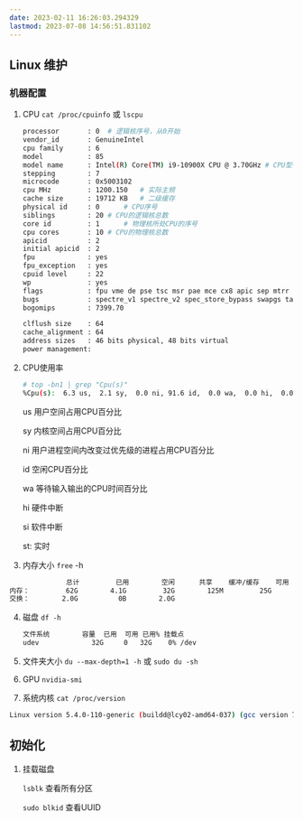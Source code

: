 ```yaml
---
date: 2023-02-11 16:26:03.294329
lastmod: 2023-07-08 14:56:51.831102
---
```

## Linux 维护

### 机器配置

1. CPU `cat /proc/cpuinfo` 或 `lscpu`

   ```bash
   processor       : 0	# 逻辑核序号，从0开始
   vendor_id       : GenuineIntel
   cpu family      : 6
   model           : 85
   model name      : Intel(R) Core(TM) i9-10900X CPU @ 3.70GHz # CPU型号
   stepping        : 7
   microcode       : 0x5003102
   cpu MHz         : 1200.150	# 实际主频
   cache size      : 19712 KB	# 二级缓存
   physical id     : 0		# CPU序号
   siblings        : 20	# CPU的逻辑核总数
   core id         : 1		# 物理核所处CPU的序号
   cpu cores       : 10	# CPU的物理核总数
   apicid          : 2
   initial apicid  : 2
   fpu             : yes
   fpu_exception   : yes
   cpuid level     : 22
   wp              : yes
   flags           : fpu vme de pse tsc msr pae mce cx8 apic sep mtrr pge mca cmov pat pse36 clflush dts acpi mmx fxsr sse sse2 ss ht tm pbe syscall nx pdpe1gb rdtscp lm constant_tsc art arch_perfmon pebs bts rep_good nopl xtopology nonstop_tsc cpuid aperfmperf pni pclmulqdq dtes64 monitor ds_cpl vmx est tm2 ssse3 sdbg fma cx16 xtpr pdcm pcid dca sse4_1 sse4_2 x2apic movbe popcnt tsc_deadline_timer aes xsave avx f16c rdrand lahf_lm abm 3dnowprefetch cpuid_fault epb cat_l3 cdp_l3 invpcid_single ssbd mba ibrs ibpb stibp ibrs_enhanced tpr_shadow vnmi flexpriority ept vpid ept_ad fsgsbase tsc_adjust bmi1 avx2 smep bmi2 erms invpcid cqm mpx rdt_a avx512f avx512dq rdseed adx smap clflushopt clwb intel_pt avx512cd avx512bw avx512vl xsaveopt xsavec xgetbv1 xsaves cqm_llc cqm_occup_llc cqm_mbm_total cqm_mbm_local dtherm ida arat pln pts hwp hwp_act_window hwp_epp hwp_pkg_req avx512_vnni md_clear flush_l1d arch_capabilities
   bugs            : spectre_v1 spectre_v2 spec_store_bypass swapgs taa itlb_multihit
   bogomips        : 7399.70
   
   clflush size    : 64
   cache_alignment : 64
   address sizes   : 46 bits physical, 48 bits virtual
   power management:
   ```

2. CPU使用率

   ```sh
   # top -bn1 | grep "Cpu(s)" 
   %Cpu(s):  6.3 us,  2.1 sy,  0.0 ni, 91.6 id,  0.0 wa,  0.0 hi,  0.0 si,  0.0 st
   ```

   us 用户空间占用CPU百分比

   sy 内核空间占用CPU百分比

   ni 用户进程空间内改变过优先级的进程占用CPU百分比

   id 空闲CPU百分比

   wa 等待输入输出的CPU时间百分比

   hi 硬件中断

   si 软件中断

   st: 实时

3. 内存大小 `free` -h

```bash
              总计         已用        空闲      共享    缓冲/缓存    可用
内存：         62G        4.1G         32G        125M         25G         57G
交换：        2.0G          0B        2.0G
```

4. 磁盘 `df -h`

   ```bash
   文件系统        容量  已用  可用 已用% 挂载点
   udev             32G     0   32G    0% /dev
   ```

4. 文件夹大小 `du --max-depth=1 -h` 或 `sudo du -sh`

5. GPU `nvidia-smi`

6. 系统内核 `cat /proc/version`

```bash
Linux version 5.4.0-110-generic (buildd@lcy02-amd64-037) (gcc version 7.5.0 (Ubuntu 7.5.0-3ubuntu1~18.04)) #124~18.04.1-Ubuntu SMP Fri Apr 22 12:01:21 UTC 2022
```

## 初始化

1. 挂载磁盘

   `lsblk` 查看所有分区

   `sudo blkid` 查看UUID